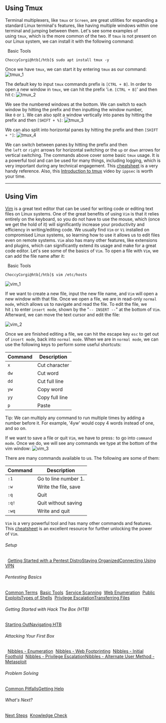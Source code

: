 ## Using Tmux

Terminal multiplexers, like `tmux` or `Screen`, are great utilities for expanding a standard Linux terminal's features, like having multiple windows within one terminal and jumping between them. Let's see some examples of using `tmux`, which is the more common of the two. If `tmux` is not present on our Linux system, we can install it with the following command:

  Basic Tools

```shell-session
ChoccyCorgi@htb[/htb]$ sudo apt install tmux -y
```

Once we have `tmux`, we can start it by entering `tmux` as our command: ![tmux_1](https://academy.hackthebox.com/storage/modules/77/getting_started_tmux_1.jpg)


The default key to input `tmux` commands prefix is `[CTRL + B]`. In order to open a new window in `tmux`, we can hit the prefix 'i.e. `[CTRL + B]`' and then hit `C`: ![tmux_2](https://academy.hackthebox.com/storage/modules/77/getting_started_tmux_2.jpg)

We see the numbered windows at the bottom. We can switch to each window by hitting the prefix and then inputting the window number, like `0` or `1`. We can also split a window vertically into panes by hitting the prefix and then `[SHIFT + %]`: ![tmux_3](https://academy.hackthebox.com/storage/modules/77/getting_started_tmux_3.jpg)

We can also split into horizontal panes by hitting the prefix and then `[SHIFT + "]`: ![tmux_4](https://academy.hackthebox.com/storage/modules/77/getting_started_tmux_4.jpg)

We can switch between panes by hitting the prefix and then the `left` or `right` arrows for horizontal switching or the `up` or `down` arrows for vertical switching. The commands above cover some basic `tmux` usage. It is a powerful tool and can be used for many things, including logging, which is very important during any technical engagement. This [cheatsheet](https://tmuxcheatsheet.com/) is a very handy reference. Also, this [Introduction to tmux](https://www.youtube.com/watch?v=Lqehvpe_djs) video by `ippsec` is worth your time.

---

## Using Vim

[Vim](https://linuxcommand.org/lc3_man_pages/vim1.html) is a great text editor that can be used for writing code or editing text files on Linux systems. One of the great benefits of using `Vim` is that it relies entirely on the keyboard, so you do not have to use the mouse, which (once we get the hold of it) will significantly increase your productivity and efficiency in writing/editing code. We usually find `Vim` or `Vi` installed on compromised Linux systems, so learning how to use it allows us to edit files even on remote systems. `Vim` also has many other features, like extensions and plugins, which can significantly extend its usage and make for a great code editor. Let's see some of the basics of `Vim`. To open a file with `Vim`, we can add the file name after it:

  Basic Tools

```shell-session
ChoccyCorgi@htb[/htb]$ vim /etc/hosts
```

![vim_1](https://academy.hackthebox.com/storage/modules/77/getting_started_vim_1.jpg)

If we want to create a new file, input the new file name, and `Vim` will open a new window with that file. Once we open a file, we are in read-only `normal mode`, which allows us to navigate and read the file. To edit the file, we hit `i` to enter `insert mode`, shown by the "`-- INSERT --`" at the bottom of `Vim`. Afterward, we can move the text cursor and edit the file:

![vim_2](https://academy.hackthebox.com/storage/modules/77/getting_started_vim_2.jpg)

Once we are finished editing a file, we can hit the escape key `esc` to get out of `insert mode`, back into `normal mode`. When we are in `normal mode`, we can use the following keys to perform some useful shortcuts:

|Command|Description|
|---|---|
|`x`|Cut character|
|`dw`|Cut word|
|`dd`|Cut full line|
|`yw`|Copy word|
|`yy`|Copy full line|
|`p`|Paste|

Tip: We can multiply any command to run multiple times by adding a number before it. For example, '4yw' would copy 4 words instead of one, and so on.

If we want to save a file or quit `Vim`, we have to press`:` to go into `command mode`. Once we do, we will see any commands we type at the bottom of the vim window: ![vim_3](https://academy.hackthebox.com/storage/modules/77/getting_started_vim_3.jpg)

There are many commands available to us. The following are some of them:

|Command|Description|
|---|---|
|`:1`|Go to line number 1.|
|`:w`|Write the file, save|
|`:q`|Quit|
|`:q!`|Quit without saving|
|`:wq`|Write and quit|

`Vim` is a very powerful tool and has many other commands and features. This [cheatsheet](https://vimsheet.com/) is an excellent resource for further unlocking the power of `Vim`.

###### Setup

  [Getting Started with a Pentest Distro](https://academy.hackthebox.com/module/77/section/722)[Staying Organized](https://academy.hackthebox.com/module/77/section/766)[Connecting Using VPN](https://academy.hackthebox.com/module/77/section/723)

###### Pentesting Basics

[Common Terms](https://academy.hackthebox.com/module/77/section/724)  [Basic Tools](https://academy.hackthebox.com/module/77/section/847)  [Service Scanning](https://academy.hackthebox.com/module/77/section/726)  [Web Enumeration](https://academy.hackthebox.com/module/77/section/728)  [Public Exploits](https://academy.hackthebox.com/module/77/section/843)[Types of Shells](https://academy.hackthebox.com/module/77/section/725)  [Privilege Escalation](https://academy.hackthebox.com/module/77/section/844)[Transferring Files](https://academy.hackthebox.com/module/77/section/849)

###### Getting Started with Hack The Box (HTB)

[Starting Out](https://academy.hackthebox.com/module/77/section/727)[Navigating HTB](https://academy.hackthebox.com/module/77/section/731)

###### Attacking Your First Box

  [Nibbles - Enumeration](https://academy.hackthebox.com/module/77/section/850)  [Nibbles - Web Footprinting](https://academy.hackthebox.com/module/77/section/851)  [Nibbles - Initial Foothold](https://academy.hackthebox.com/module/77/section/852)  [Nibbles - Privilege Escalation](https://academy.hackthebox.com/module/77/section/853)[Nibbles - Alternate User Method - Metasploit](https://academy.hackthebox.com/module/77/section/854)

###### Problem Solving

[Common Pitfalls](https://academy.hackthebox.com/module/77/section/730)[Getting Help](https://academy.hackthebox.com/module/77/section/729)

###### What's Next?

[Next Steps](https://academy.hackthebox.com/module/77/section/732)  [Knowledge Check](https://academy.hackthebox.com/module/77/section/859)

